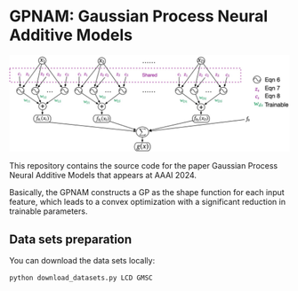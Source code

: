 # GPNAM: Gaussian Process Neural Additive Models

![The framework of GPNAM](./imgs/framework.jpg)

This repository contains the source code for the paper Gaussian Process Neural Additive Models that appears at AAAI 2024. 

Basically, the GPNAM constructs a GP as the shape function for each input feature, which leads to a convex optimization with a significant reduction in trainable parameters. 

## Data sets preparation

You can download the data sets locally:
```
python download_datasets.py LCD GMSC
```


